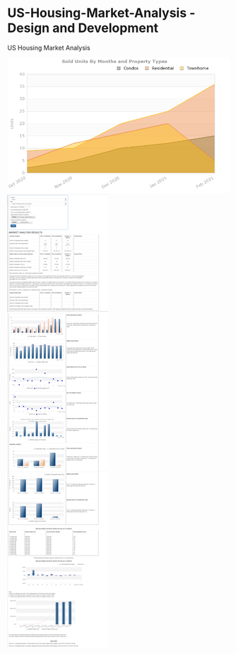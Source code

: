 # US-Housing-Market-Analysis - Design and Development
US Housing Market Analysis

![Chart Development](AreaChart.gif)
![WebDev and UIUX](MarketAnalysis-v1.jpg)
